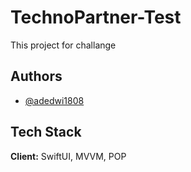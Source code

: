 # TechnoPartner-Test

This project for challange

## Authors

- [@adedwi1808](https://www.github.com/adedwi1808)

## Tech Stack

**Client:** SwiftUI, MVVM, POP
